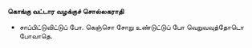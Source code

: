 **கொங்கு வட்டார வழக்குச் சொல்லகராதி**
- சாப்பிட்டுவிட்டுப் போ. கெஞ்சொ சோறு உண்டுட்டுப் போ வெறுவவுத்தோடொ போவாதெ.

